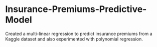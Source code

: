 # Insurance-Premiums-Predictive-Model
Created a multi-linear regression to predict insurance premiums from a Kaggle dataset and also experimented with polynomial regression.
